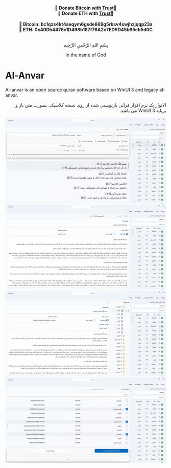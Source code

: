 <p align="center">
	<b>🙌 Donate Bitcoin with <a href="https://link.trustwallet.com/send?coin=0&address=bc1qzs4kt4aeqym6gsde669g5rksv4swjhzjqqp23a">Trust</a>🙌</b><br>
	<b>🙌 Donate ETH with <a href="https://link.trustwallet.com/send?coin=60&address=0x40Db4476c1D498b167f76A2c7ED9D45b65eb5d0C">Trust</a>🙌</b><br><br>
	<b>🙌 Bitcoin: bc1qzs4kt4aeqym6gsde669g5rksv4swjhzjqqp23a<br></b>
	<b>🙌 ETH: 0x40Db4476c1D498b167f76A2c7ED9D45b65eb5d0C</b>
</p>
<br>

 <div align="center">
 <div dir="rtl">
بِسْمِ اللهِ الرَّحْمنِ الرَّحِیم
</div>

In the name of God
</div>

# Al-Anvar
  Al-anvar is an open source quran software based on WinUI 3 and legacy al-anvar.

 <div dir="rtl">
الانوار یک نرم افزار قرآنی بازنویسی شده از روی نسخه کلاسیک، بصورت متن باز و برپایه WinUI 3 می باشد.
</div>

![AlAnvar](https://raw.githubusercontent.com/ghost1372/Resources/main/AlAnvar/1.png)
![AlAnvar](https://raw.githubusercontent.com/ghost1372/Resources/main/AlAnvar/2.png)
![AlAnvar](https://raw.githubusercontent.com/ghost1372/Resources/main/AlAnvar/3.png)
![AlAnvar](https://raw.githubusercontent.com/ghost1372/Resources/main/AlAnvar/4.png)
